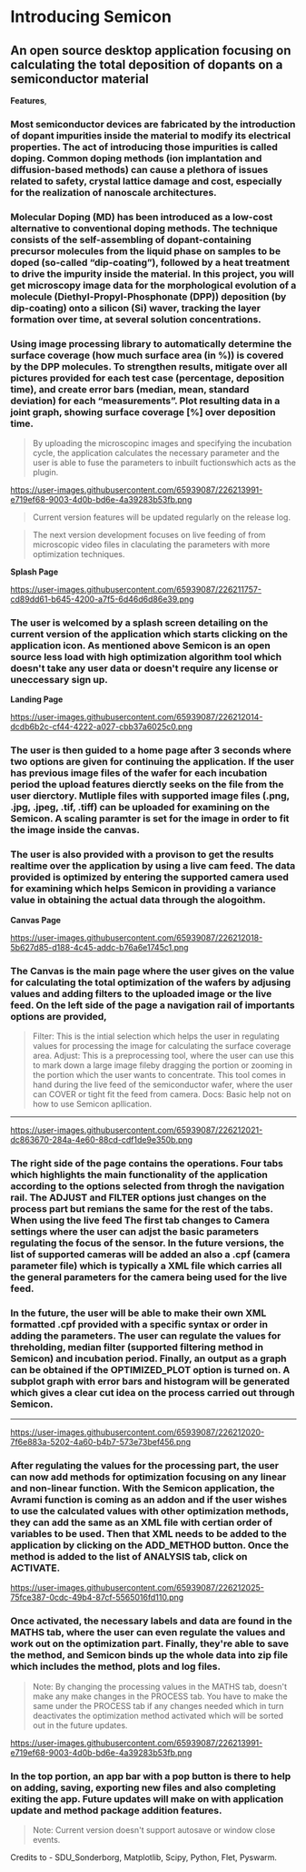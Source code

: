 # Introducing Semicon

## An **open source** desktop application focusing on calculating the total deposition of dopants on a semiconductor material

**Features**,
### Most semiconductor devices are fabricated by the introduction of dopant impurities inside the material to modify its electrical properties. The act of introducing those impurities is called doping. Common doping methods (ion implantation and diffusion-based methods) can cause a plethora of issues related to safety, crystal lattice damage and cost, especially for the realization of nanoscale architectures.

### Molecular Doping (MD) has been introduced as a low-cost alternative to conventional doping methods. The technique consists of the self-assembling of dopant-containing precursor molecules from the liquid phase on samples to be doped (so-called “dip-coating”), followed by a heat treatment to drive the impurity inside the material. In this project, you will get microscopy image data for the morphological evolution of a molecule (Diethyl-Propyl-Phosphonate (DPP)) deposition (by dip-coating) onto a silicon (Si) waver, tracking the layer formation over time, at several solution concentrations.

### Using image processing library to automatically determine the surface coverage (how much surface area (in %)) is covered by the DPP molecules. To strengthen results, mitigate over all pictures provided for each test case (percentage, deposition time), and create error bars (median, mean, standard deviation) for each “measurements”. Plot resulting data in a joint graph, showing surface coverage [%] over deposition time.

> By uploading the microscopinc images and specifying the incubation cycle, the application calculates the necessary parameter and the user is able to fuse the parameters to inbuilt fuctionswhich acts as the plugin.

https://user-images.githubusercontent.com/65939087/226213991-e719ef68-9003-4d0b-bd6e-4a39283b53fb.png

> Current version features will be updated regularly on the release log.

> The next version development focuses on live feeding of from microscopic video files in claculating the parameters
with more optimization techniques.

**Splash Page**

https://user-images.githubusercontent.com/65939087/226211757-cd89dd61-b645-4200-a7f5-6d46d6d86e39.png

### The user is welcomed by a splash screen detailing on the current version of the application which starts clicking on the application icon. As mentioned above Semicon is an open source less load with high optimization algorithm tool which doesn't take any user data or doesn't require any license or uneccessary sign up.

**Landing Page**

https://user-images.githubusercontent.com/65939087/226212014-dcdb6b2c-cf44-4222-a027-cbb37a6025c0.png

### The user is then guided to a home page after 3 seconds where two options are given for continuing the application. If the user has previous image files of the wafer for each incubation period the upload features dierctly seeks on the file from the user dierctory. Mutliple files with supported image files (.png, .jpg, .jpeg, .tif, .tiff) can be uploaded for examining on the Semicon. A scaling paramter is set for the image in order to fit the image inside the canvas.

### The user is also provided with a provison to get the results realtime over the application by using a live cam feed. The data provided is optimized by entering the supported camera used for examining which helps Semicon in providing a variance value in obtaining the actual data through the alogoithm.

**Canvas Page**

https://user-images.githubusercontent.com/65939087/226212018-5b627d85-d188-4c45-addc-b76a6e1745c1.png

### The Canvas is the main page where the user gives on the value for calculating the total optimization of the wafers by adjusing values and adding filters to the uploaded image or the live feed. On the left side of the page a  navigation rail of importants options are provided,

> Filter: This is the intial selection which helps the user in regulating values for processing the image for calculating the surface coverage area.
> Adjust: This is a preprocessing tool, where the user can use this to mark down a large image fileby dragging the portion or zooming in the portion which the user wants to concentrate. This tool comes in hand during the live feed of the semiconductor wafer, where the user can COVER or tight fit the feed from camera.
> Docs: Basic help not on how to use Semicon apllication.

-------

https://user-images.githubusercontent.com/65939087/226212021-dc863670-284a-4e60-88cd-cdf1de9e350b.png

### The right side of the page contains the operations. Four tabs which highlights the main functionality of the application according to the options selected from throgh the navigation rail. The ADJUST and FILTER options just changes on the process part but remians the same for the rest of the tabs. When using the live feed The first tab changes to Camera settings where the user can adjst the basic parameters regulating the focus of the sensor. In the future versions, the list of supported cameras will be added an also a .cpf (camera parameter file) which is typically a XML file which carries all the general parameters for the camera being used for the live feed. 

### In the future, the user will be able to make their own XML formatted .cpf provided with a specific syntax or order in adding the parameters. The user can regulate the values for threholding, median filter (supported filtering method in Semicon) and  incubation period. Finally, an output as a graph can be obtained if the OPTIMIZED_PLOT option is turned on. A subplot graph with error bars and histogram will be generated which gives a clear cut idea on the process carried out through Semicon.

--------

https://user-images.githubusercontent.com/65939087/226212020-7f6e883a-5202-4a60-b4b7-573e73bef456.png

### After regulating the values for the processing part, the user can now add methods for optimization focusing on any linear and non-linear function. With the Semicon application, the Avrami function is coming as an addon and if the user wishes to use the calculated values with other optimization methods, they can add the same as an XML file with certian order of variables to be used. Then that XML needs to be added to the application by clicking on the ADD_METHOD button. Once the method is added to the list of ANALYSIS tab, click on ACTIVATE.

https://user-images.githubusercontent.com/65939087/226212025-75fce387-0cdc-49b4-87cf-5565016fd110.png

### Once activated, the necessary labels and data are found in the MATHS tab, where the user can even regulate the values and work out on the optimization part. Finally, they're able to save the method, and Semicon binds up the whole data into zip file which includes the method, plots and log files.

> Note: By changing the processing values in the MATHS tab, doesn't make any make changes in the PROCESS tab. You have to make the same under the PROCESS tab if any changes needed which in turn deactivates the optimization method activated which will be sorted out in the future updates.

https://user-images.githubusercontent.com/65939087/226213991-e719ef68-9003-4d0b-bd6e-4a39283b53fb.png

### In the top portion, an app bar with a pop button is there to help on adding, saving, exporting new files and also completing exiting the app. Future updates will make on with application update and method package addition features.

> Note: Current version doesn't support autosave or window close events.

Credits to - SDU_Sonderborg, Matplotlib, Scipy, Python, Flet, Pyswarm.

